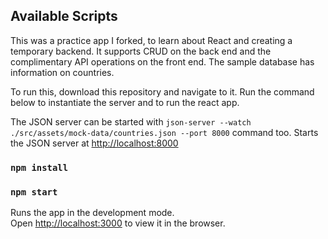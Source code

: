 ## Available Scripts

This was a practice app I forked, to learn about React and creating a temporary backend. It supports CRUD on the back end and the complimentary API operations on the front end. The sample database has information on countries. 

To run this, download this repository and navigate to it. Run the command below to instantiate the server and to run the react app. 

The JSON server can be started with `json-server --watch ./src/assets/mock-data/countries.json --port 8000` command too. Starts the JSON server at [http://localhost:8000](http://localhost:8000)

### `npm install`
### `npm start`

Runs the app in the development mode.<br />
Open [http://localhost:3000](http://localhost:3000) to view it in the browser.


